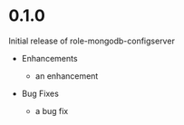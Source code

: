 # 0.1.0

Initial release of role-mongodb-configserver

* Enhancements
  * an enhancement

* Bug Fixes
  * a bug fix
